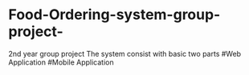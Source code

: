 # Food-Ordering-system-group-project-
2nd year group project
The system consist with basic two parts
#Web Application
#Mobile Application
